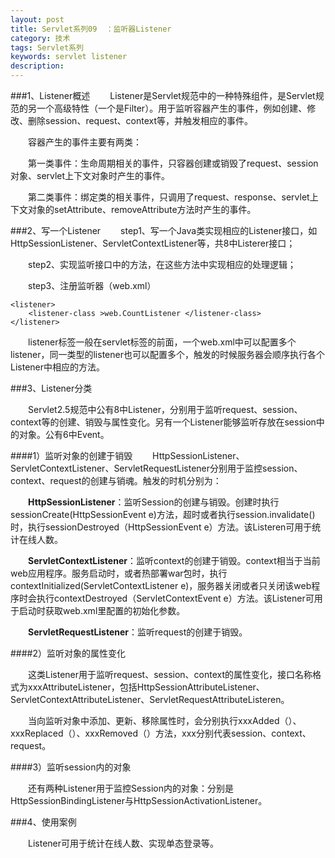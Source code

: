```yaml
---
layout: post
title: Servlet系列09	：监听器Listener
category: 技术
tags: Servlet系列
keywords: servlet listener
description: 
---
```


###1、Listener概述
　　Listener是Servlet规范中的一种特殊组件，是Servlet规范的另一个高级特性（一个是Filter）。用于监听容器产生的事件，例如创建、修改、删除session、request、context等，并触发相应的事件。

　　容器产生的事件主要有两类：

　　第一类事件：生命周期相关的事件，只容器创建或销毁了request、session对象、servlet上下文对象时产生的事件。

　　第二类事件：绑定类的相关事件，只调用了request、response、servlet上下文对象的setAttribute、removeAttribute方法时产生的事件。

###2、写一个Listener
　　step1、写一个Java类实现相应的Listener接口，如HttpSessionListener、ServletContextListener等，共8中Listerer接口；

　　step2、实现监听接口中的方法，在这些方法中实现相应的处理逻辑；

　　step3、注册监听器（web.xml）

	<listener>
		<listener-class >web.CountListener </listener-class>
	</listener>

　　listener标签一般在servlet标签的前面，一个web.xml中可以配置多个listener，同一类型的listener也可以配置多个，触发的时候服务器会顺序执行各个Listener中相应的方法。

###3、Listener分类

　　Servlet2.5规范中公有8中Listener，分别用于监听request、session、context等的创建、销毁与属性变化。另有一个Listener能够监听存放在session中的对象。公有6中Event。

####1）监听对象的创建于销毁
　　HttpSessionListener、ServletContextListener、ServletRequestListener分别用于监控session、context、request的创建与销魂。触发的时机分别为：

　　**HttpSessionListener**：监听Session的创建与销毁。创建时执行sessionCreate(HttpSessionEvent e)方法，超时或者执行session.invalidate()时，执行sessionDestroyed（HttpSessionEvent e）方法。该Listeren可用于统计在线人数。

　　**ServletContextListener**：监听context的创建于销毁。context相当于当前web应用程序。服务启动时，或者热部署war包时，执行contextInitialized(ServletContextListener e)，服务器关闭或者只关闭该web程序时会执行contextDestroyed（ServletContextEvent e）方法。该Listener可用于启动时获取web.xml里配置的初始化参数。

　　**ServletRequestListener**：监听request的创建于销毁。　　
 
####2）监听对象的属性变化

　　这类Listener用于监听request、session、context的属性变化，接口名称格式为xxxAttributeListener，包括HttpSessionAttributeListener、ServletContextAttributeListener、ServletRequestAttributeListeren。 

　　当向监听对象中添加、更新、移除属性时，会分别执行xxxAdded（）、xxxReplaced（）、xxxRemoved（）方法，xxx分别代表session、context、request。

####3）监听session内的对象

　　还有两种Listener用于监控Session内的对象：分别是HttpSessionBindingListener与HttpSessionActivationListener。


###4、使用案例

　　Listener可用于统计在线人数、实现单态登录等。